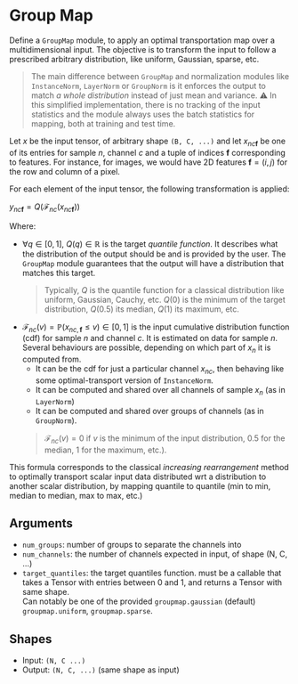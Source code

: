 # Group Map

Define a `GroupMap` module, to apply an optimal transportation map over a multidimensional input. The objective is to transform the input to follow a prescribed arbitrary distribution, like uniform, Gaussian, sparse, etc. 

> The main difference between `GroupMap` and normalization modules like `InstanceNorm`, `LayerNorm` or `GroupNorm` is it enforces the output to match _a whole distribution_ instead of just mean and variance.
> :warning: In this simplified implementation, there is no tracking of the input statistics and the module always uses the batch statistics for mapping, both at training and test time. 


Let $x$ be the input tensor, of arbitrary shape `(B, C, ...)` and let $x_{nc\boldsymbol{f}}$ be one of its entries for sample $n$, channel $c$ and a tuple of indices $\boldsymbol{f}$ corresponding to features. For instance, for images, we would have 2D features $\boldsymbol{f}=(i,j)$ for the row and column of a pixel. 

For each element of the input tensor, the following transformation is applied:

$y_{nc\boldsymbol{f}}=\mathit{Q}\left(\mathcal{F}_{nc}\left(x_{nc\boldsymbol{f}}\right)\right)$

Where:  
* $\forall q\in[0, 1],~\mathit{Q}(q)\in\mathbb{R}$ is the target _quantile function_. It describes what the distribution of the output should be and is provided by the user. The `GroupMap` module guarantees that the output will have a distribution that matches this target.
    > Typically, $\mathit{Q}$ is the quantile function for a classical distribution like uniform, Gaussian, Cauchy, etc.
    $\mathit{Q}(0)$ is the minimum of the target distribution, $\mathit{Q}(0.5)$ its median, $\mathit{Q}(1)$ its maximum, etc.
* $\mathcal{F}_{nc}(v)=\mathbb{P}(x_{nc,\boldsymbol{f}}\leq v)\in[0, 1]$  is the input cumulative distribution function (cdf) for sample $n$ and channel $c$.
   It is estimated on data for sample $n$. Several behaviours are possible, depending on which part of $x_n$ it is computed from.
   * It can be the cdf for just a particular channel $x_{nc}$, then behaving like some optimal-transport version of `InstanceNorm`.
   * It can be computed and shared over all channels of sample $x_n$  (as in `LayerNorm`)
   * It can be computed and shared over groups of channels (as in `GroupNorm`).
    > $\mathcal{F}_{nc}(v)=0$ if $v$ is the minimum of the input distribution, $0.5$ for the median, $1$ for the maximum, etc.).  


This formula corresponds to the classical _increasing rearrangement_ method to optimally transport scalar input data distributed wrt a distribution to another scalar distribution, by mapping quantile to quantile (min to min, median to median, max to max, etc.)  

## Arguments
* `num_groups`: number of groups to separate the channels into
* `num_channels`: the number of channels expected in input, of shape (N, C, ...)
* `target_quantiles`: the target quantiles function. must be a callable that takes a Tensor with entries between 0 and 1, and returns a Tensor with same shape.  
Can notably be one of the provided `groupmap.gaussian` (default) `groupmap.uniform`, `groupmap.sparse`.

## Shapes
* Input: `(N, C ...)`
* Output: `(N, C, ...)` (same shape as input)